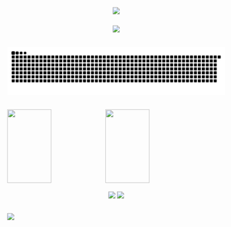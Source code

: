 <!-- 动态打字效果 -->
<h1 align="center">
  <a href="https://sunguoqi.com/">
    <img src="https://readme-typing-svg.herokuapp.com/?lines=git&nbsp;add&nbsp;.;git&nbsp;commit&nbsp;-m&nbsp;'over';git&nbsp;push;下班！&center=true&size=27">
  </a>
</h1>

<!-- 敲代码的图片 -->
<div align="center" ><img order-radius="100px" src="https://cdn.jsdelivr.net/gh/sun0225SUN/photos/images/202108300019556.gif"/></div>
<br>

<!-- 贪吃蛇代码贡献图 -->
![](https://raw.githubusercontent.com/nindle/nindle/output/github-contribution-grid-snake.svg)

<!-- 代码提交图 -->
<!-- <div>
  <img src="https://github.com/nindle/nindle/blob/main/metrics.svg" width="100%" />
</div> -->
<br>

<div>
    <img height="170px" width="45%" align="left" src="https://github-readme-stats.vercel.app/api/top-langs/?username=nindle&layout=compact" />
    <img height="170px" width="45%" src="https://github-readme-stats.vercel.app/api?username=nindle&show_icons=true" />
</div>
<br>
<div align="center">
  <img height="137px" src="https://github-readme-stats.vercel.app/api?username=nindle&show_icons=trueline_height=21" />
  <img height="137px" src="https://github-readme-stats.vercel.app/api/top-langs/?username=nindle&layout=compact&langs_count=6" />
</div>
<br>

![](https://komarev.com/ghpvc/?username=nindle&color=red)
